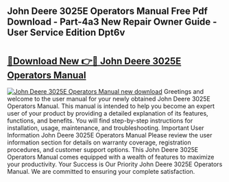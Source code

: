 ## John Deere 3025E Operators Manual Free Pdf Download - Part-4a3 New Repair Owner Guide - User Service Edition Dpt6v

# <h2><a href="http://bc93708.oget.top/?id=John+Deere+3025E+Operators+Manual">🔗Download New 👉🔴 John Deere 3025E Operators Manual</a></h2>

[![John Deere 3025E Operators Manual new download](https://i.imgur.com/5g1atiW.png)](http://bc93708.oget.top/?id=John+Deere+3025E+Operators+Manual)
Greetings and welcome to the user manual for your newly obtained John Deere 3025E Operators Manual. This manual is intended to help you become an expert user of your product by providing a detailed explanation of its features, functions, and benefits. You will find step-by-step instructions for installation, usage, maintenance, and troubleshooting. Important User Information John Deere 3025E Operators Manual Please review the user information section for details on warranty coverage, registration procedures, and customer support options. This John Deere 3025E Operators Manual comes equipped with a wealth of features to maximize your productivity. Your Success is Our Priority John Deere 3025E Operators Manual. We are committed to ensuring your complete satisfaction.

